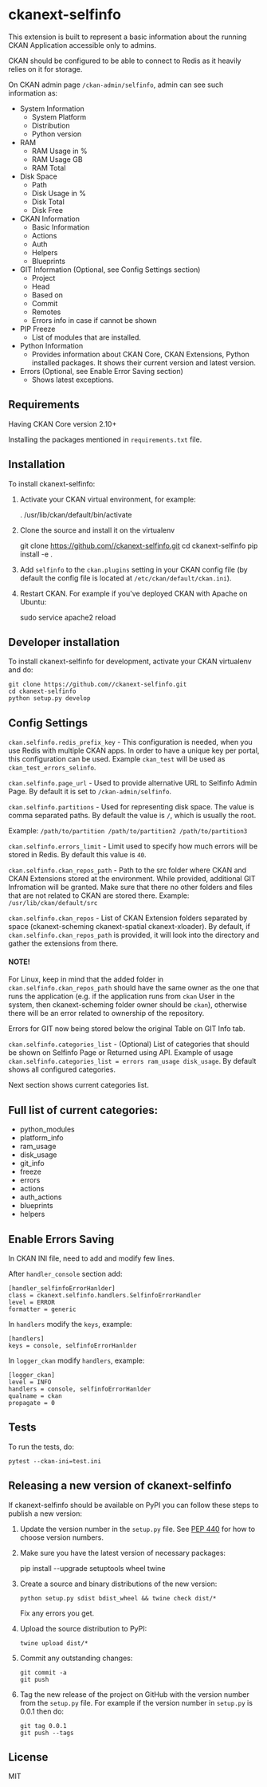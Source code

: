 # ckanext-selfinfo

This extension is built to represent a basic information about the running CKAN Application accessible only to admins.

CKAN should be configured to be able to connect to Redis as it heavily relies on it for storage.

On CKAN admin page `/ckan-admin/selfinfo`, admin can see such information as:
* System Information
    - System Platform
    - Distribution
    - Python version
* RAM
    - RAM Usage in %
    - RAM Usage GB
    - RAM Total
* Disk Space
    - Path
    - Disk Usage in %
    - Disk Total
    - Disk Free
* CKAN Information
    - Basic Information
    - Actions
    - Auth
    - Helpers
    - Blueprints
* GIT Information (Optional, see Config Settings section)
    - Project
    - Head
    - Based on
    - Commit
    - Remotes
    - Errors info in case if cannot be shown
* PIP Freeze
    - List of modules that are installed.
* Python Information
    - Provides information about CKAN Core, CKAN Extensions, Python installed packages. It shows their current version and latest version.
* Errors (Optional, see Enable Error Saving section)
    - Shows latest exceptions.

## Requirements

Having CKAN Core version 2.10+

Installing the packages mentioned in `requirements.txt` file.


## Installation

To install ckanext-selfinfo:

1. Activate your CKAN virtual environment, for example:

     . /usr/lib/ckan/default/bin/activate

2. Clone the source and install it on the virtualenv

    git clone https://github.com//ckanext-selfinfo.git
    cd ckanext-selfinfo
    pip install -e .

3. Add `selfinfo` to the `ckan.plugins` setting in your CKAN
   config file (by default the config file is located at
   `/etc/ckan/default/ckan.ini`).

4. Restart CKAN. For example if you've deployed CKAN with Apache on Ubuntu:

     sudo service apache2 reload


## Developer installation

To install ckanext-selfinfo for development, activate your CKAN virtualenv and
do:

    git clone https://github.com//ckanext-selfinfo.git
    cd ckanext-selfinfo
    python setup.py develop


## Config Settings

`ckan.selfinfo.redis_prefix_key` - This configuration is needed, when you use Redis with multiple CKAN apps. In order to have a unique key per portal, this configuration can be used. Example `ckan_test` will be used as `ckan_test_errors_selinfo`.

`ckan.selfinfo.page_url` - Used to provide alternative URL to Selfinfo Admin Page. By default it is set to `/ckan-admin/selfinfo`.

`ckan.selfinfo.partitions` - Used for representing disk space. The value is comma separated paths. By default the value is `/`, which is usually the root.

Example: `/path/to/partition /path/to/partition2 /path/to/partition3`

`ckan.selfinfo.errors_limit` - Limit used to specify how much errors will be stored in Redis. By default this value is `40`.

`ckan.selfinfo.ckan_repos_path` - Path to the src folder where CKAN and CKAN Extensions stored at the environment. While provided, additional GIT Infromation will be granted. Make sure that there no other folders and files that are not related to CKAN are stored there. Example: `/usr/lib/ckan/default/src`

`ckan.selfinfo.ckan_repos` - List of CKAN Extension folders separated by space (ckanext-scheming ckanext-spatial ckanext-xloader). By default, if `ckan.selfinfo.ckan_repos_path` is provided, it will look into the directory and gather the extensions from there.

#### NOTE!
For Linux, keep in mind that the added folder in `ckan.selfinfo.ckan_repos_path` should have the same owner as the one that runs the application (e.g. if the application runs from `ckan` User in the system, then ckanext-scheming folder owner should be `ckan`), otherwise there will be an error related to ownership of the repository.

Errors for GIT now being stored below the original Table on GIT Info tab.

`ckan.selfinfo.categories_list` - (Optional) List of categories that should be shown on Selfinfo Page or Returned using API. Example of usage `ckan.selfinfo.categories_list = errors ram_usage disk_usage`.
By default shows all configured categories.

Next section shows current categories list.

## Full list of current categories:

* python_modules
* platform_info
* ram_usage
* disk_usage
* git_info
* freeze
* errors
* actions
* auth_actions
* blueprints
* helpers

## Enable Errors Saving
In CKAN INI file, need to add and modify few lines.

After `handler_console` section add:

    [handler_selfinfoErrorHanlder]
    class = ckanext.selfinfo.handlers.SelfinfoErrorHandler
    level = ERROR
    formatter = generic

In `handlers` modify the `keys`, example:

    [handlers]
    keys = console, selfinfoErrorHanlder

In `logger_ckan` modify `handlers`, example:

    [logger_ckan]
    level = INFO
    handlers = console, selfinfoErrorHanlder
    qualname = ckan
    propagate = 0


## Tests

To run the tests, do:

    pytest --ckan-ini=test.ini


## Releasing a new version of ckanext-selfinfo

If ckanext-selfinfo should be available on PyPI you can follow these steps to publish a new version:

1. Update the version number in the `setup.py` file. See [PEP 440](http://legacy.python.org/dev/peps/pep-0440/#public-version-identifiers) for how to choose version numbers.

2. Make sure you have the latest version of necessary packages:

    pip install --upgrade setuptools wheel twine

3. Create a source and binary distributions of the new version:

       python setup.py sdist bdist_wheel && twine check dist/*

   Fix any errors you get.

4. Upload the source distribution to PyPI:

       twine upload dist/*

5. Commit any outstanding changes:

       git commit -a
       git push

6. Tag the new release of the project on GitHub with the version number from
   the `setup.py` file. For example if the version number in `setup.py` is
   0.0.1 then do:

       git tag 0.0.1
       git push --tags

## License

MIT
